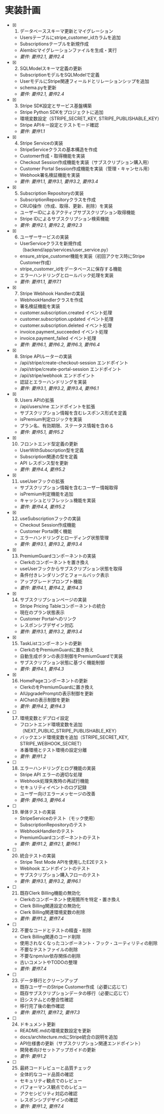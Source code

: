 # 実装計画

- [x] 1. データベーススキーマ更新とマイグレーション
  - Usersテーブルにstripe_customer_idカラムを追加
  - Subscriptionsテーブルを新規作成
  - Alembicマイグレーションファイルを生成・実行
  - _要件: 要件2.1, 要件2.4_

- [x] 2. SQLModelスキーマ定義の更新
  - SubscriptionモデルをSQLModelで定義
  - UserモデルにStripe関連フィールドとリレーションシップを追加
  - schema.pyを更新
  - _要件: 要件2.1, 要件2.4_

- [x] 3. Stripe SDK設定とサービス基盤構築
  - Stripe Python SDKをプロジェクトに追加
  - 環境変数設定（STRIPE_SECRET_KEY, STRIPE_PUBLISHABLE_KEY）
  - Stripe APIキー設定とテストモード確認
  - _要件: 要件1.1_

- [x] 4. Stripe Serviceの実装
  - StripeServiceクラスの基本構造を作成
  - Customer作成・取得機能を実装
  - Checkout Session作成機能を実装（サブスクリプション購入用）
  - Customer Portal Session作成機能を実装（管理・キャンセル用）
  - Webhook署名検証機能を実装
  - _要件: 要件1.1, 要件3.1, 要件3.2, 要件3.4_

- [x] 5. Subscription Repositoryの実装
  - SubscriptionRepositoryクラスを作成
  - CRUD操作（作成、取得、更新、削除）を実装
  - ユーザーIDによるアクティブサブスクリプション取得機能
  - Stripe IDによるサブスクリプション検索機能
  - _要件: 要件2.1, 要件2.2, 要件2.3_

- [x] 6. ユーザーサービスの実装
  - UserServiceクラスを新規作成（backend/app/services/user_service.py）
  - ensure_stripe_customer機能を実装（初回アクセス時にStripe Customer作成）
  - stripe_customer_idをデータベースに保存する機能
  - エラーハンドリングとロールバック処理を実装
  - _要件: 要件1.1, 要件7.1_

- [x] 7. Stripe Webhook Handlerの実装
  - WebhookHandlerクラスを作成
  - 署名検証機能を実装
  - customer.subscription.created イベント処理
  - customer.subscription.updated イベント処理
  - customer.subscription.deleted イベント処理
  - invoice.payment_succeeded イベント処理
  - invoice.payment_failed イベント処理
  - _要件: 要件6.1, 要件6.2, 要件6.3, 要件6.4_

- [x] 8. Stripe APIルーターの実装
  - /api/stripe/create-checkout-session エンドポイント
  - /api/stripe/create-portal-session エンドポイント
  - /api/stripe/webhook エンドポイント
  - 認証とエラーハンドリングを実装
  - _要件: 要件3.1, 要件3.2, 要件3.4, 要件6.1_

- [x] 9. Users APIの拡張
  - /api/users/me エンドポイントを拡張
  - サブスクリプション情報を含むレスポンス形式を定義
  - isPremium判定ロジックを実装
  - プラン名、有効期限、ステータス情報を含める
  - _要件: 要件5.1, 要件5.2_

- [x] 10. フロントエンド型定義の更新
  - UserWithSubscription型を定義
  - Subscription関連の型を定義
  - API レスポンス型を更新
  - _要件: 要件4.4, 要件5.2_

- [x] 11. useUserフックの拡張
  - サブスクリプション情報を含むユーザー情報取得
  - isPremium判定機能を追加
  - キャッシュとリフレッシュ機能を実装
  - _要件: 要件4.4, 要件5.2_

- [x] 12. useSubscriptionフックの実装
  - Checkout Session作成機能
  - Customer Portal開く機能
  - エラーハンドリングとローディング状態管理
  - _要件: 要件3.1, 要件3.2, 要件3.4_

- [x] 13. PremiumGuardコンポーネントの実装
  - Clerkの<Protect>コンポーネントを置き換え
  - useUserフックからサブスクリプション状態を取得
  - 条件付きレンダリングとフォールバック表示
  - アップグレードプロンプト機能
  - _要件: 要件4.1, 要件4.2, 要件4.3_

- [x] 14. サブスクリプションページの実装
  - Stripe Pricing Tableコンポーネントの統合
  - 現在のプラン状態表示
  - Customer Portalへのリンク
  - レスポンシブデザイン対応
  - _要件: 要件3.1, 要件3.2, 要件3.4_

- [x] 15. TaskListコンポーネントの更新
  - Clerkの<Protect>をPremiumGuardに置き換え
  - 自動生成ボタンの表示制御をPremiumGuardで実装
  - サブスクリプション状態に基づく機能制御
  - _要件: 要件4.1, 要件4.3_

- [x] 16. HomePageコンポーネントの更新
  - Clerkの<Protect>をPremiumGuardに置き換え
  - AIUpgradePromptの表示制御を更新
  - AIChatの表示制御を更新
  - _要件: 要件4.2, 要件4.3_

- [ ] 17. 環境変数とデプロイ設定
  - フロントエンド環境変数を追加（NEXT_PUBLIC_STRIPE_PUBLISHABLE_KEY）
  - バックエンド環境変数を追加（STRIPE_SECRET_KEY, STRIPE_WEBHOOK_SECRET）
  - 本番環境とテスト環境の設定分離
  - _要件: 要件1.2_

- [ ] 18. エラーハンドリングとログ機能の実装
  - Stripe API エラーの適切な処理
  - Webhook処理失敗時の再試行機能
  - セキュリティイベントのログ記録
  - ユーザー向けエラーメッセージの改善
  - _要件: 要件6.3, 要件6.4_

- [ ] 19. 単体テストの実装
  - StripeServiceのテスト（モック使用）
  - SubscriptionRepositoryのテスト
  - WebhookHandlerのテスト
  - PremiumGuardコンポーネントのテスト
  - _要件: 要件1.2, 要件2.1, 要件6.1_

- [ ] 20. 統合テストの実装
  - Stripe Test Mode APIを使用したE2Eテスト
  - Webhook エンドポイントのテスト
  - サブスクリプション購入フローのテスト
  - _要件: 要件3.1, 要件3.2, 要件6.1_

- [ ] 21. 既存Clerk Billing機能の無効化
  - Clerkの<Protect>コンポーネント使用箇所を特定・置き換え
  - Clerk Billing関連設定の無効化
  - Clerk Billing関連環境変数の削除
  - _要件: 要件1.2, 要件7.4_

- [ ] 22. 不要なコードとテストの精査・削除
  - Clerk Billing関連のコード削除
  - 使用されなくなったコンポーネント・フック・ユーティリティの削除
  - 不要なテストファイルの削除
  - 不要なnpm/uv依存関係の削除
  - 古いコメントやTODOの整理
  - _要件: 要件7.4_

- [ ] 23. データ移行とクリーンアップ
  - 既存ユーザーのStripe Customer作成（必要に応じて）
  - 既存サブスクリプションデータの移行（必要に応じて）
  - 旧システムとの整合性確認
  - 移行完了後の動作確認
  - _要件: 要件7.1, 要件7.2, 要件7.3_

- [ ] 24. ドキュメント更新
  - README.mdの環境変数設定を更新
  - docs/architecture.mdにStripe統合の説明を追加
  - API仕様書の更新（サブスクリプション関連エンドポイント）
  - 開発者向けセットアップガイドの更新
  - _要件: 要件1.2_

- [ ] 25. 最終コードレビューと品質チェック
  - 全体的なコード品質の確認
  - セキュリティ観点でのレビュー
  - パフォーマンス観点でのレビュー
  - アクセシビリティ対応の確認
  - レスポンシブデザインの確認
  - _要件: 要件1.2, 要件7.4_